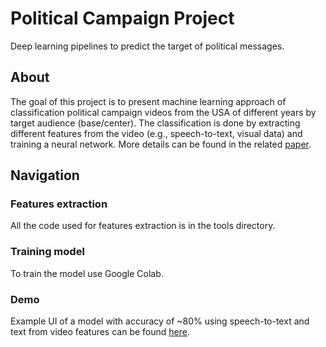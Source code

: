 # Political Campaign Project
Deep learning pipelines to predict the target of political messages.
## About
The goal of this project is to present machine learning approach of classification political campaign videos from the USA of different years by target audience (base/center). The classification is done by extracting different features from the video (e.g., speech-to-text, visual data) and training a neural network. More details can be found in the related [paper]().
## Navigation
### Features extraction
All the code used for features extraction is in the tools directory.
### Training model
To train the model use Google Colab.
### Demo
Example UI of a model with accuracy of ~80% using speech-to-text and text from video features can be found [here](https://unt2tled-political-campaign-project-demo-6gbfbd.streamlitapp.com/).
